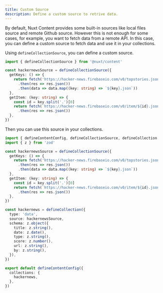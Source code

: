 ```yaml
---
title: Custom Source
description: Define a custom source to retrive data.
---
```


By default, Nuxt Content provides some built-in sources like local files source and remote Github source. However this is not enough for some cases, for example, you want to fetch data from a remote API. In this case, you can define a custom source to fetch data and use it in your collections.

Using `defineCollectionSource`, you can define a custom source.

```ts
import { defineCollectionSource } from '@nuxt/content'

const hackernewsSource = defineCollectionSource({
  getKeys: () => {
    return fetch('https://hacker-news.firebaseio.com/v0/topstories.json')
      .then(res => res.json())
      .then(data => data.map((key: string) => `${key}.json`))
  },
  getItem: (key: string) => {
    const id = key.split('.')[0]
    return fetch(`https://hacker-news.firebaseio.com/v0/item/${id}.json`)
      .then(res => res.json())
  },
})
```

Then you can use this source in your collections.

```ts [content.config.ts]
import { defineContentConfig, defineCollectionSource, defineCollection } from '@nuxt/content'
import { z } from 'zod'

const hackernewsSource = defineCollectionSource({
  getKeys: () => {
    return fetch('https://hacker-news.firebaseio.com/v0/topstories.json')
      .then(res => res.json())
      .then(data => data.map((key: string) => `${key}.json`))
  },
  getItem: (key: string) => {
    const id = key.split('.')[0]
    return fetch(`https://hacker-news.firebaseio.com/v0/item/${id}.json`)
      .then(res => res.json())
  },
})

const hackernews = defineCollection({
  type: 'data',
  source: hackernewsSource,
  schema: z.object({
    title: z.string(),
    date: z.date(),
    type: z.string(),
    score: z.number(),
    url: z.string(),
    by: z.string(),
  }),
})

export default defineContentConfig({
  collections: {
    hackernews,
  },
})
```
